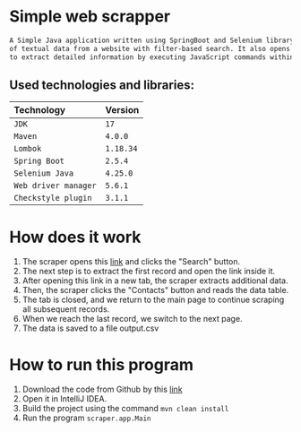 # Simple web scrapper
```bash
A Simple Java application written using SpringBoot and Selenium library, enabling scraping 
of textual data from a website with filter-based search. It also opens additional tabs 
to extract detailed information by executing JavaScript commands within the code.
```

## Used technologies and libraries:
| Technology           | Version   |
|:---------------------|:----------|
| `JDK`                | `17`      |
| `Maven`              | `4.0.0`   |
| `Lombok`             | `1.18.34` |
| `Spring Boot`        | `2.5.4`   |
| `Selenium Java`      | `4.25.0`  |
| `Web driver manager` | `5.6.1`   |
| `Checkstyle plugin`  | `3.1.1`   |

# How does it work
1. The scraper opens this [link](https://hendersonnv-energovweb.tylerhost.net/apps/selfservice#/search) and clicks the "Search" button.
2. The next step is to extract the first record and open the link inside it.
3. After opening this link in a new tab, the scraper extracts additional data.
4. Then, the scraper clicks the "Contacts" button and reads the data table.
5. The tab is closed, and we return to the main page to continue scraping all subsequent records.
6. When we reach the last record, we switch to the next page.
7. The data is saved to a file output.csv

# How to run this program
1. Download the code from Github by this [link](https://github.com/mrmax24/scraper-app)
2. Open it in IntelliJ IDEA.
3. Build the project using the command ```mvn clean install```
4. Run the program ```scraper.app.Main```










